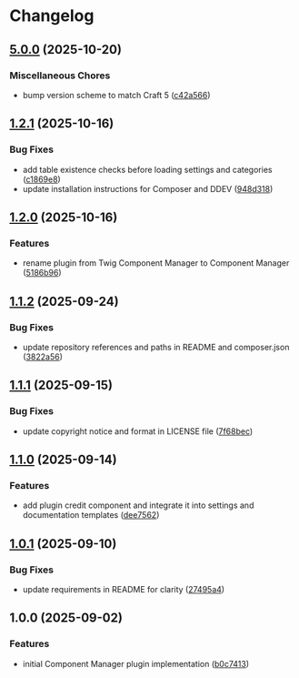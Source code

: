 # Changelog

## [5.0.0](https://github.com/LindemannRock/craft-component-manager/compare/v1.2.1...v5.0.0) (2025-10-20)


### Miscellaneous Chores

* bump version scheme to match Craft 5 ([c42a566](https://github.com/LindemannRock/craft-component-manager/commit/c42a566c6ce88cae9b2ce5278b4411fee6b870c8))

## [1.2.1](https://github.com/LindemannRock/craft-component-manager/compare/v1.2.0...v1.2.1) (2025-10-16)


### Bug Fixes

* add table existence checks before loading settings and categories ([c1869e8](https://github.com/LindemannRock/craft-component-manager/commit/c1869e8eb910c13f6e4c8d2477beec449d97884b))
* update installation instructions for Composer and DDEV ([948d318](https://github.com/LindemannRock/craft-component-manager/commit/948d318de2691c92b73f5928d27f041b968b2895))

## [1.2.0](https://github.com/LindemannRock/craft-component-manager/compare/v1.1.2...v1.2.0) (2025-10-16)


### Features

* rename plugin from Twig Component Manager to Component Manager ([5186b96](https://github.com/LindemannRock/craft-component-manager/commit/5186b960b65119c75d08965c2f4d7f97165c2c1a))

## [1.1.2](https://github.com/LindemannRock/craft-component-manager/compare/v1.1.1...v1.1.2) (2025-09-24)


### Bug Fixes

* update repository references and paths in README and composer.json ([3822a56](https://github.com/LindemannRock/craft-component-manager/commit/3822a5605c972ac50351e66fff1bd84f99778a03))

## [1.1.1](https://github.com/LindemannRock/component-manager/compare/v1.1.0...v1.1.1) (2025-09-15)


### Bug Fixes

* update copyright notice and format in LICENSE file ([7f68bec](https://github.com/LindemannRock/component-manager/commit/7f68bec40bae681a23ffb9091f86caf8283e012c))

## [1.1.0](https://github.com/LindemannRock/component-manager/compare/v1.0.1...v1.1.0) (2025-09-14)


### Features

* add plugin credit component and integrate it into settings and documentation templates ([dee7562](https://github.com/LindemannRock/component-manager/commit/dee7562b7e89510ec0383be27d05a4d872a45bec))

## [1.0.1](https://github.com/LindemannRock/component-manager/compare/v1.0.0...v1.0.1) (2025-09-10)


### Bug Fixes

* update requirements in README for clarity ([27495a4](https://github.com/LindemannRock/component-manager/commit/27495a477ed2868a40d969da02a370ebbead44f6))

## 1.0.0 (2025-09-02)


### Features

* initial Component Manager plugin implementation ([b0c7413](https://github.com/LindemannRock/component-manager/commit/b0c7413de34068de7d464c84316c4d15a85c406f))
